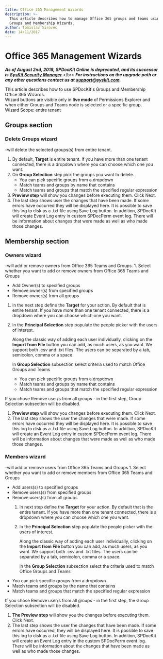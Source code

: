 ```yaml
---
title: Office 365 Management Wizards
description: >-
  This article describes how to manage Office 365 groups and teams using the
  Groups and Membership Wizards.
author: Tomislav Sirovec
date: 14/11/2017
---
```


# Office 365 Management Wizards

_**As of August 2nd, 2018, SPDocKit Online is deprecated, and its successor is**_ [_**SysKit Security Manager**_](https://www.syskit.com/products/security-manager/)_**.**_&lt;/br&gt; _**For instructions on the upgrade path or any other questions contact us at**_ [_**support@syskit.com**_](mailto:support@syskit.com)_**.**_

This article describes how to use SPDocKit's Groups and Membership Office 365 Wizards.  
Wizard buttons are visible only in **live mode** of Permissions Explorer and when either Groups and Teams node is selected or a specific group.  
Wizard Scope: entire tenant

## Groups section

### Delete Groups wizard

-will delete the selected groups\(s\) from entire tenant.

1. By default, **Target** is entire tenant. If you have more than one tenant connected, there is a dropdown where you can choose which one you want.
2. On **Group Selection** step pick the groups you want to delete.  
   * You can pick specific groups from a dropdown
   * Match teams and groups by name that contains
   * Match teams and groups that match the specified regular expression
3. **Preview step** will show you changes before executing them. Click Next.
4. The last step shows user the changes that have been made. If some errors have occurred they will be displayed here. It is possible to save this log to disk as a .txt file using Save Log button. In addition, SPDocKit will create Event Log entry in custom SPDocPerm event log. There will be information about changes that were made as well as who made those changes.

## Membership section

### Owners wizard

-will add or remove owners from Office 365 Teams and Groups. 1. Select whether you want to add or remove owners from Office 365 Teams and Groups

* Add Owner\(s\) to specified groups
* Remove owner\(s\) from specified groups
* Remove owner\(s\) from all groups  

1. In the next step define the **Target** for your action. By default that is entire tenant. If you have more than one tenant connected, there is a dropdown where you can choose which one you want.
2. In the **Principal Selection** step populate the people picker with the users of interest.  

   Along the classic way of adding each user individually, clicking on the **Import from File** button you can add, as much users, as you want. We support both .csv and .txt files. The users can be separated by a tab, semicolon, comma or a space.  

   In **Group Selection** subsection select criteria used to match Office  Groups and Teams

   * You can pick specific groups from a dropdown
   * Match teams and groups by name that contains
   * Match teams and groups that match the specified regular expression  

If you chose Remove user/s from all groups - in the first step, Group Selection subsection will be disabled.

1. **Preview step** will show you changes before executing them. Click Next.
2. The last step shows the user the changes that were made. If some errors have occurred they will be displayed here. It is possible to save this log to disk as a .txt file using Save Log button. In addition, SPDocKit will create an Event Log entry in custom SPDocPerm event log. There will be information about changes that were made as well as who made those changes.

### Members wizard

-will add or remove users from Office 365 Teams and Groups 1. Select whether you want to add or remove members from Office 365 Teams and Groups

* Add users\(s\) to specified groups
* Remove users\(s\) from specified groups
* Remove users\(s\) from all groups
  1. In next step define the **Target** for your action. By default that is the entire tenant. If you have more than one tenant connected, there is a dropdown where you can choose which one you want.
  2. In the **Principal Selection** step populate the people picker with the users of interest.  

     Along the classic way of adding each user individually, clicking on the **Import from File** button you can add, as much users, as you want. We support both .csv and .txt files. The users can be separated by a tab, semicolon, comma or a space.   

     In the **Group Selection** subsection select the criteria used to match Office Groups and Teams
* You can pick specific groups from a dropdown
* Match teams and groups by the name that contains
* Match teams and groups that match the specified regular expression  

If you chose Remove user/s from all groups - in the first step, the Group Selection subsection will be disabled.

1. **The Preview step** will show you the changes before executing them. Click Next.
2. The last step shows the user the changes that have been made. If some errors have occurred, they will be displayed here. It is possible to save this log to disk as a .txt file using Save Log button. In addition, SPDocKit will create an Event Log entry in the custom SPDocPerm event log. There will be information about the changes that have been made as well as who made those changes.

